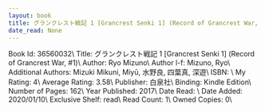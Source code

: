 ```yaml
---
layout: book
title: グランクレスト戦記 1 [Grancrest Senki 1] (Record of Grancrest War,  no. 1)
date_read: None
---
```


Book Id: 36560032\ 
Title: グランクレスト戦記 1 [Grancrest Senki 1] (Record of Grancrest War, #1)\ 
Author: Ryo Mizuno\ 
Author l-f: Mizuno, Ryo\ 
Additional Authors: Mizuki Mikuni, Miyū, 水野良, 四葉真, 深遊\ 
ISBN: \ 
My Rating: 4\ 
Average Rating: 3.58\ 
Publisher: 白泉社\ 
Binding: Kindle Edition\ 
Number of Pages: 162\ 
Year Published: 2017\ 
Date Read: \ 
Date Added: 2020/01/10\ 
Exclusive Shelf: read\ 
Read Count: 1\ 
Owned Copies: 0\ 

